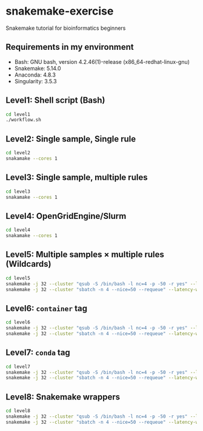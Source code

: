 # snakemake-exercise
Snakemake tutorial for bioinformatics beginners

## Requirements in my environment
- Bash: GNU bash, version 4.2.46(1)-release (x86_64-redhat-linux-gnu)
- Snakemake: 5.14.0
- Anaconda: 4.8.3
- Singularity: 3.5.3

## Level1: Shell script (Bash)

```bash
cd level1
./workflow.sh
```

## Level2: Single sample, Single rule

```bash
cd level2
snakamake --cores 1
```

## Level3: Single sample, multiple rules

```bash
cd level3
snakamake --cores 1
```

## Level4: OpenGridEngine/Slurm

```bash
cd level4
snakamake --cores 1
```

## Level5: Multiple samples × multiple rules (Wildcards)

```bash
cd level5
snakemake -j 32 --cluster "qsub -S /bin/bash -l nc=4 -p -50 -r yes" --latency-wait 600 # OpenGridEngine
snakemake -j 32 --cluster "sbatch -n 4 --nice=50 --requeue" --latency-wait 600 # Slurm
```

## Level6: `container` tag

```bash
cd level6
snakemake -j 32 --cluster "qsub -S /bin/bash -l nc=4 -p -50 -r yes" --latency-wait 600 --use-singularity # OpenGridEngine
snakemake -j 32 --cluster "sbatch -n 4 --nice=50 --requeue" --latency-wait 600 --use-singularity # Slurm
```

## Level7: `conda` tag

```bash
cd level7
snakemake -j 32 --cluster "qsub -S /bin/bash -l nc=4 -p -50 -r yes" --latency-wait 600 --use-conda # OpenGridEngine
snakemake -j 32 --cluster "sbatch -n 4 --nice=50 --requeue" --latency-wait 600 --use-conda # Slurm
```

## Level8: Snakemake wrappers

```bash
cd level8
snakemake -j 32 --cluster "qsub -S /bin/bash -l nc=4 -p -50 -r yes" --latency-wait 600 --use-conda # OpenGridEngine
snakemake -j 32 --cluster "sbatch -n 4 --nice=50 --requeue" --latency-wait 600 --use-conda # Slurm
```
